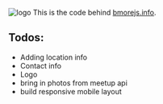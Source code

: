 ![logo](https://github.com/jjulian/bmorejs.info/raw/master/static/images/bmorejs_mast.png)
This is the code behind [bmorejs.info]().

Todos:
---

* Adding location info
* Contact info
* Logo
* bring in photos from meetup api
* build responsive mobile layout

